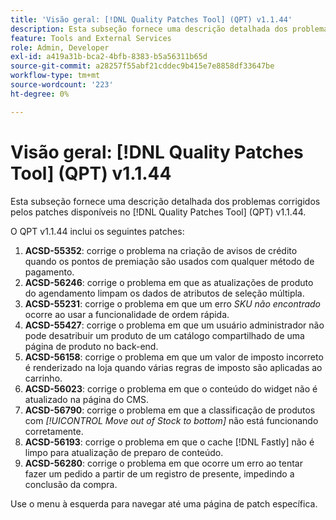 ```yaml
---
title: 'Visão geral: [!DNL Quality Patches Tool] (QPT) v1.1.44'
description: Esta subseção fornece uma descrição detalhada dos problemas corrigidos pelos patches disponíveis no  [!DNL Quality Patches Tool] (QPT) v1.1.44.
feature: Tools and External Services
role: Admin, Developer
exl-id: a419a31b-bca2-4bfb-8383-b5a56311b65d
source-git-commit: a28257f55abf21cddec9b415e7e8858df33647be
workflow-type: tm+mt
source-wordcount: '223'
ht-degree: 0%

---
```


# Visão geral: [!DNL Quality Patches Tool] (QPT) v1.1.44

Esta subseção fornece uma descrição detalhada dos problemas corrigidos pelos patches disponíveis no [!DNL Quality Patches Tool] (QPT) v1.1.44.

O QPT v1.1.44 inclui os seguintes patches:

1. **ACSD-55352**: corrige o problema na criação de avisos de crédito quando os pontos de premiação são usados com qualquer método de pagamento.
1. **ACSD-56246**: corrige o problema em que as atualizações de produto do agendamento limpam os dados de atributos de seleção múltipla.
1. **ACSD-55231**: corrige o problema em que um erro *SKU não encontrado* ocorre ao usar a funcionalidade de ordem rápida.
1. **ACSD-55427**: corrige o problema em que um usuário administrador não pode desatribuir um produto de um catálogo compartilhado de uma página de produto no back-end.
1. **ACSD-56158**: corrige o problema em que um valor de imposto incorreto é renderizado na loja quando várias regras de imposto são aplicadas ao carrinho.
1. **ACSD-56023**: corrige o problema em que o conteúdo do widget não é atualizado na página do CMS.
1. **ACSD-56790**: corrige o problema em que a classificação de produtos com *[!UICONTROL Move out of Stock to bottom]* não está funcionando corretamente.
1. **ACSD-56193**: corrige o problema em que o cache [!DNL Fastly] não é limpo para atualização de preparo de conteúdo.
1. **ACSD-56280**: corrige o problema em que ocorre um erro ao tentar fazer um pedido a partir de um registro de presente, impedindo a conclusão da compra.

Use o menu à esquerda para navegar até uma página de patch específica.
